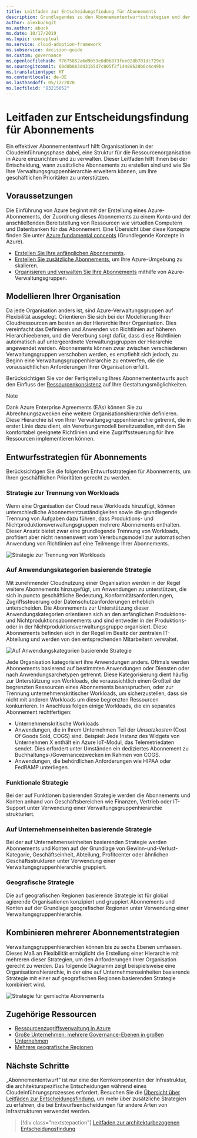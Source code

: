 ```yaml
---
title: Leitfaden zur Entscheidungsfindung für Abonnements
description: Grundlegendes zu den Abonnemententwurfsstrategien und der Verwaltungsgruppenhierarchie zum Organisieren Ihrer Azure-Ressourcen
author: alexbuckgit
ms.author: abuck
ms.date: 10/17/2019
ms.topic: conceptual
ms.service: cloud-adoption-framework
ms.subservice: decision-guide
ms.custom: governance
ms.openlocfilehash: f7675852a6d9b59e0d06873fee028b701dc729e3
ms.sourcegitcommit: 60d8b863d431b5d7c005f2f14488620b6c4c49be
ms.translationtype: HT
ms.contentlocale: de-DE
ms.lasthandoff: 05/12/2020
ms.locfileid: "83215052"
---
```

# <a name="subscription-decision-guide"></a>Leitfaden zur Entscheidungsfindung für Abonnements

Ein effektiver Abonnemententwurf hilft Organisationen in der Cloudeinführungsphase dabei, eine Struktur für die Ressourcenorganisation in Azure einzurichten und zu verwalten. Dieser Leitfaden hilft Ihnen bei der Entscheidung, wann zusätzliche Abonnements zu erstellen sind und wie Sie Ihre Verwaltungsgruppenhierarchie erweitern können, um Ihre geschäftlichen Prioritäten zu unterstützen.

## <a name="prerequisites"></a>Voraussetzungen

Die Einführung von Azure beginnt mit der Erstellung eines Azure-Abonnements, der Zuordnung dieses Abonnements zu einem Konto und der anschließenden Bereitstellung von Ressourcen wie virtuellen Computern und Datenbanken für das Abonnement. Eine Übersicht über diese Konzepte finden Sie unter [Azure fundamental concepts](../../ready/considerations/fundamental-concepts.md) (Grundlegende Konzepte in Azure).

- [Erstellen Sie Ihre anfänglichen Abonnements](../../ready/azure-best-practices/initial-subscriptions.md).
- [Erstellen Sie zusätzliche Abonnements](../../ready/azure-best-practices/scale-subscriptions.md), um Ihre Azure-Umgebung zu skalieren.
- [Organisieren und verwalten Sie Ihre Abonnements](../../ready/azure-best-practices/organize-subscriptions.md) mithilfe von Azure-Verwaltungsgruppen.

## <a name="model-your-organization"></a>Modellieren Ihrer Organisation

Da jede Organisation anders ist, sind Azure-Verwaltungsgruppen auf Flexibilität ausgelegt. Orientieren Sie sich bei der Modellierung Ihrer Cloudressourcen am besten an der Hierarchie Ihrer Organisation. Dies vereinfacht das Definieren und Anwenden von Richtlinien auf höheren Hierarchieebenen, und die Vererbung sorgt dafür, dass diese Richtlinien automatisch auf untergeordnete Verwaltungsgruppen der Hierarchie angewendet werden. Abonnements können zwar zwischen verschiedenen Verwaltungsgruppen verschoben werden, es empfiehlt sich jedoch, zu Beginn eine Verwaltungsgruppenhierarchie zu entwerfen, die die voraussichtlichen Anforderungen Ihrer Organisation erfüllt.

Berücksichtigen Sie vor der Fertigstellung Ihres Abonnemententwurfs auch den Einfluss der [Ressourcenkonsistenz](../resource-consistency/index.md) auf Ihre Gestaltungsmöglichkeiten.

> [!NOTE]
> Dank Azure Enterprise Agreements (EAs) können Sie zu Abrechnungszwecken eine weitere Organisationshierarchie definieren. Diese Hierarchie ist von Ihrer Verwaltungsgruppenhierarchie getrennt, die in erster Linie dazu dient, ein Vererbungsmodell bereitzustellen, mit dem Sie komfortabel geeignete Richtlinien und eine Zugriffssteuerung für Ihre Ressourcen implementieren können.

## <a name="subscription-design-strategies"></a>Entwurfsstrategien für Abonnements

Berücksichtigen Sie die folgenden Entwurfsstrategien für Abonnements, um Ihren geschäftlichen Prioritäten gerecht zu werden.

### <a name="workload-separation-strategy"></a>Strategie zur Trennung von Workloads

Wenn eine Organisation der Cloud neue Workloads hinzufügt, können unterschiedliche Abonnementzuständigkeiten sowie die grundlegende Trennung von Aufgaben dazu führen, dass Produktions- und Nichtproduktionsverwaltungsgruppen mehrere Abonnements enthalten. Dieser Ansatz bietet zwar eine grundlegende Trennung von Workloads, profitiert aber nicht nennenswert vom Vererbungsmodell zur automatischen Anwendung von Richtlinien auf eine Teilmenge Ihrer Abonnements.

![Strategie zur Trennung von Workloads](../../_images/ready/management-group-hierarchy-v2.png)

### <a name="application-category-strategy"></a>Auf Anwendungskategorien basierende Strategie

Mit zunehmender Cloudnutzung einer Organisation werden in der Regel weitere Abonnements hinzugefügt, um Anwendungen zu unterstützen, die sich in puncto geschäftliche Bedeutung, Konformitätsanforderungen, Zugriffssteuerung oder Datenschutzanforderungen erheblich unterscheiden. Die Abonnements zur Unterstützung dieser Anwendungskategorien orientieren sich an den anfänglichen Produktions- und Nichtproduktionsabonnements und sind entweder in der Produktions- oder in der Nichtproduktionsverwaltungsgruppe organisiert. Diese Abonnements befinden sich in der Regel im Besitz der zentralen IT-Abteilung und werden von den entsprechenden Mitarbeitern verwaltet.

![Auf Anwendungskategorien basierende Strategie](../../_images\decision-guides\decision-guide-subscriptions-hierarchy.png)

Jede Organisation kategorisiert ihre Anwendungen anders. Oftmals werden Abonnements basierend auf bestimmten Anwendungen oder Diensten oder nach Anwendungsarchetypen getrennt. Diese Kategorisierung dient häufig zur Unterstützung von Workloads, die voraussichtlich einen Großteil der begrenzten Ressourcen eines Abonnements beanspruchen, oder zur Trennung unternehmenskritischer Workloads, um sicherzustellen, dass sie nicht mit anderen Workloads um diese begrenzten Ressourcen konkurrieren. In Anschluss folgen einige Workloads, die ein separates Abonnement rechtfertigen:

- Unternehmenskritische Workloads
- Anwendungen, die in Ihrem Unternehmen Teil der _Umsatzkosten_ (Cost Of Goods Sold, COGS) sind. Beispiel: Jede Instanz des Widgets von Unternehmen X enthält ein Azure IoT-Modul, das Telemetriedaten sendet. Dies erfordert unter Umständen ein dediziertes Abonnement zu Buchhaltungs-/Governancezwecken im Rahmen von COGS.
- Anwendungen, die behördlichen Anforderungen wie HIPAA oder FedRAMP unterliegen.

### <a name="functional-strategy"></a>Funktionale Strategie

Bei der auf Funktionen basierenden Strategie werden die Abonnements und Konten anhand von Geschäftsbereichen wie Finanzen, Vertrieb oder IT-Support unter Verwendung einer Verwaltungsgruppenhierarchie strukturiert.

### <a name="business-unit-strategy"></a>Auf Unternehmenseinheiten basierende Strategie

Bei der auf Unternehmenseinheiten basierenden Strategie werden Abonnements und Konten auf der Grundlage von Gewinn-und-Verlust-Kategorie, Geschäftseinheit, Abteilung, Profitcenter oder ähnlichen Geschäftsstrukturen unter Verwendung einer Verwaltungsgruppenhierarchie gruppiert.

### <a name="geographic-strategy"></a>Geografische Strategie

Die auf geografischen Regionen basierende Strategie ist für global agierende Organisationen konzipiert und gruppiert Abonnements und Konten auf der Grundlage geografischer Regionen unter Verwendung einer Verwaltungsgruppenhierarchie.

## <a name="mix-subscription-strategies"></a>Kombinieren mehrerer Abonnementstrategien

Verwaltungsgruppenhierarchien können bis zu sechs Ebenen umfassen. Dieses Maß an Flexibilität ermöglicht die Erstellung einer Hierarchie mit mehreren dieser Strategien, um den Anforderungen Ihrer Organisation gerecht zu werden. Das folgende Diagramm zeigt beispielsweise eine Organisationshierarchie, in der eine auf Unternehmenseinheiten basierende Strategie mit einer auf geografischen Regionen basierenden Strategie kombiniert wird.

![Strategie für gemischte Abonnements](../../_images\decision-guides\decision-guide-subscriptions-hierarchy-mixed.png)

## <a name="related-resources"></a>Zugehörige Ressourcen

- [Ressourcenzugriffsverwaltung in Azure](../../govern/resource-consistency/resource-access-management.md)
- [Große Unternehmen: mehrere Governance-Ebenen in großen Unternehmen](../../govern/guides/complex/multiple-layers-of-governance.md)
- [Mehrere geografische Regionen](../../migrate/azure-best-practices/multiple-regions.md)

## <a name="next-steps"></a>Nächste Schritte

„Abonnemententwurf“ ist nur eine der Kernkomponenten der Infrastruktur, die architekturspezifische Entscheidungen während eines Cloudeinführungsprozesses erfordert. Besuchen Sie die [Übersicht über Leitfäden zur Entscheidungsfindung](../index.md), um mehr über zusätzliche Strategien zu erfahren, die bei Entwurfsentscheidungen für andere Arten von Infrastrukturen verwendet werden.

> [!div class="nextstepaction"]
> [Leitfaden zur architekturbezogenen Entscheidungsfindung](../index.md)
